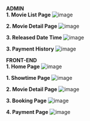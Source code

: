 **ADMIN**<br/>
**1. Movie List Page**
![image](https://user-images.githubusercontent.com/102743164/166428663-06a90c7b-c696-4da5-aea5-97d59a64ce9f.png)

**2. Movie Detail Page**
![image](https://user-images.githubusercontent.com/102743164/166428708-9d4db1e8-1c10-4df9-a505-496bfa017013.png)

**3. Released Date Time**
![image](https://user-images.githubusercontent.com/102743164/166428912-f0e7b330-c8d3-4de4-b5df-85c202a5aba8.png)

**3. Payment History**
![image](https://user-images.githubusercontent.com/102743164/166429296-31a62e04-08c6-4688-9d42-bf974ba53905.png)


**FRONT-END**<br/>
**1. Home Page**
![image](https://user-images.githubusercontent.com/102743164/166433272-cbc7e0d5-487e-4ef7-850d-849efa82e689.png)

**1. Showtime Page**
![image](https://user-images.githubusercontent.com/102743164/166430891-63ef65c5-4458-4b17-8ff4-15e0a8229574.png)

**2. Movie Detail Page**
![image](https://user-images.githubusercontent.com/102743164/166432966-e971efeb-c2b2-4699-8442-a5bd4d2579cb.png)

**3. Booking Page**
![image](https://user-images.githubusercontent.com/102743164/166431792-4fed6112-c464-4368-b20d-e2a8ba4b13be.png)

**4. Payment Page**
![image](https://user-images.githubusercontent.com/102743164/166433070-c20a63e2-2619-4473-a209-177123b007fc.png)

